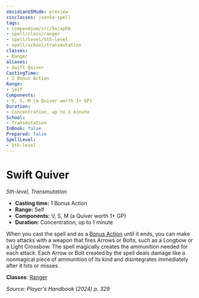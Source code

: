 ```yaml
---
obsidianUIMode: preview
cssclasses: json5e-spell
tags:
- compendium/src/5e/xphb
- spell/class/ranger
- spell/level/5th-level
- spell/school/transmutation
classes:
- Ranger
aliases:
- Swift Quiver
CastingTime: 
- 1 Bonus Action
Range:
- Self
Components:
- V, S, M (a Quiver worth 1+ GP)
Duration:
- Concentration, up to 1 minute
School:
- Transmutation
InBook: false
Prepared: false
SpellLevel:
- 5th-level
---
```

# Swift Quiver
*5th-level, Transmutation*  


- **Casting time:** 1 Bonus Action
- **Range:** Self
- **Components:** V, S, M (a Quiver worth 1+ GP)
- **Duration:** Concentration, up to 1 minute

When you cast the spell and as a [Bonus Action](/3-Mechanics/CLI/variant-rules/bonus-action-xphb.md) until it ends, you can make two attacks with a weapon that fires Arrows or Bolts, such as a Longbow or a Light Crossbow. The spell magically creates the ammunition needed for each attack. Each Arrow or Bolt created by the spell deals damage like a nonmagical piece of ammunition of its kind and disintegrates immediately after it hits or misses.

**Classes**: [Ranger](/3-Mechanics/CLI/lists/list-spells-classes-ranger.md)

*Source: Player's Handbook (2024) p. 329*